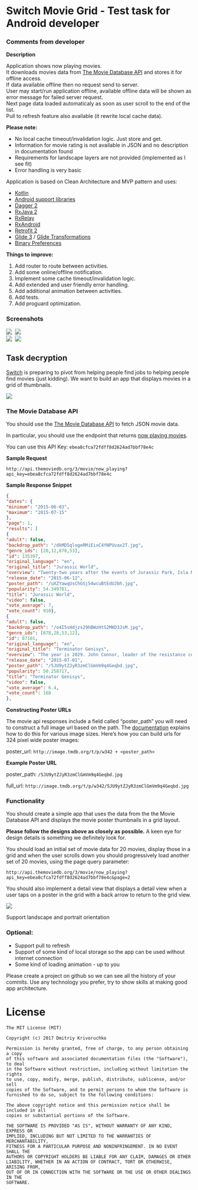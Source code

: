 # Switch Movie Grid - Test task for Android developer

### Comments from developer

**Description**

Application shows now playing movies.<br>
It downloads movies data from [The Movie Database API](http://docs.themoviedb.apiary.io/#) and stores it for offline access.<br>
If data available offline then no request send to server.<br>
User may start/run application offline, available offline data will be shown as error message for failed server request.<br>
Next page data loaded automaticaly as soon as user scroll to the end of the list.<br>
Pull to refresh feature also available (it rewrite local cache data).

**Please note:**
* No local cache timeout/invalidation logic. Just store and get.
* Information for movie rating is not available in JSON and no description in documentation found
* Requirements for landscape layers are not provided (implemented as I see fit)
* Error handling is very basic

Application is based on Clean Architecture and MVP pattern and uses:
* [Kotlin](https://kotlinlang.org)
* [Android support libraries](https://developer.android.com/topic/libraries/support-library/index.html)
* [Dagger 2](https://github.com/google/dagger)
* [RxJava 2](https://github.com/ReactiveX/RxJava)
* [RxRelay](https://github.com/JakeWharton/RxRelay)
* [RxAndroid](https://github.com/ReactiveX/RxAndroid)
* [Retrofit 2](https://github.com/square/retrofit)
* [Glide 3](https://github.com/bumptech/glide/tree/3.0) / [Glide Transformations](https://github.com/wasabeef/glide-transformations)
* [Binary Preferences](https://github.com/iamironz/binaryprefs)


**Things to improve:**

1. Add router to route between activities.
1. Add some online/offline notification.
1. Implement some cache timeout/invalidation logic.
1. Add extended and user friendly error handling.
1. Add additional animation between activities.
1. Add tests.
1. Add proguard optimization.

### Screenshots
![](screenshots/screenshot_1.jpg)&nbsp;
![](screenshots/screenshot_2.jpg)<br>
![](screenshots/screenshot_3.jpg)&nbsp;
![](screenshots/screenshot_4.jpg)

## Task decryption
[Switch](https://www.switchapp.com/) is preparing to pivot from helping people find jobs to helping people find movies (just kidding). We want to build an app that displays movies in a grid of thumbnails.

![](screenshots/1.jpg)

### The Movie Database API

You should use the [The Movie Database API](http://docs.themoviedb.apiary.io/#) to fetch JSON movie data.

In particular, you should use the endpoint that returns [now playing movies](http://docs.themoviedb.apiary.io/#reference/movies/movienowplaying).

You can use this API Key: `ebea8cfca72fdff8d2624ad7bbf78e4c`

**Sample Request**

`http://api.themoviedb.org/3/movie/now_playing?api_key=ebea8cfca72fdff8d2624ad7bbf78e4c`

**Sample Response Snippet**
```json
{
"dates": {
"minimum": "2015-06-03",
"maximum": "2015-07-15"
},
"page": 1,
"results": [
{
"adult": false,
"backdrop_path": "/dkMD5qlogeRMiEixC4YNPUvax2T.jpg",
"genre_ids": [28,12,878,53],
"id": 135397,
"original_language": "en",
"original_title": "Jurassic World",
"overview": "Twenty-two years after the events of Jurassic Park, Isla Nublar now features a fully functioning dinosaur theme park, Jurassic World, as originally envisioned by John Hammond.",
"release_date": "2015-06-12",
"poster_path": "/uXZYawqUsChGSj54wcuBtEdUJbh.jpg",
"popularity": 54.349781,
"title": "Jurassic World",
"video": false,
"vote_average": 7,
"vote_count": 910},
{
"adult": false,
"backdrop_path": "/o4I5sHdjzs29hBWzHtS2MKD3JsM.jpg",
"genre_ids": [878,28,53,12],
"id": 87101,
"original_language": "en",
"original_title": "Terminator Genisys",
"overview": "The year is 2029. John Connor, leader of the resistance continues the war against the machines. At the Los Angeles offensive, John's fears of the unknown future begin to emerge when TECOM spies reveal a new plot by SkyNet that will attack him from both fronts; past and future, and will ultimately change warfare forever.",
"release_date": "2015-07-01",
"poster_path": "/5JU9ytZJyR3zmClGmVm9q4Geqbd.jpg",
"popularity": 50.258717,
"title": "Terminator Genisys",
"video": false,
"vote_average": 6.4,
"vote_count": 168
},
```

**Constructing Poster URLs**

The movie api responses include a field called “poster_path” you will need to construct a full image
url based on the path. The [documentation](http://docs.themoviedb.apiary.io/#reference/configuration/configuration) explains how to do this for various image sizes.
Here’s how you can build urls for 324 pixel wide poster images:

poster_url: `http://image.tmdb.org/t/p/w342 + <poster_path>`

**Example Poster URL**

poster_path: `/5JU9ytZJyR3zmClGmVm9q4Geqbd.jpg`

full_url: `http://image.tmdb.org/t/p/w342/5JU9ytZJyR3zmClGmVm9q4Geqbd.jpg`

### Functionality

You should create a simple app that uses the data from the the Movie Database API and displays the movie poster thumbnails in a grid layout.

**Please follow the designs above as closely as possible.** A keen eye for design details is something we definitely look for.

You should load an initial set of movie data for 20 movies, display those in a grid and when the user scrolls down you should progressively load another set of 20 movies, using the page query parameter:

`http://api.themoviedb.org/3/movie/now_playing?api_key=ebea8cfca72fdff8d2624ad7bbf78e4c&page=2`

You should also implement a detail view that displays a detail view when a user taps on a poster in the grid with a back arrow to return to the grid view.

![](screenshots/2.jpg)

Support landscape and portrait orientation

### Optional:
* Support pull to refresh
* Support of some kind of local storage so the app can be used without internet connection
* Some kind of loading animation - up to you

Please create a project on github so we can see all the history of your commits.
Use any technology you prefer, try to show skills at making good app architecture.

# License

```
The MIT License (MIT)

Copyright (c) 2017 Dmitriy Krivoruchko

Permission is hereby granted, free of charge, to any person obtaining a copy
of this software and associated documentation files (the "Software"), to deal
in the Software without restriction, including without limitation the rights
to use, copy, modify, merge, publish, distribute, sublicense, and/or sell
copies of the Software, and to permit persons to whom the Software is
furnished to do so, subject to the following conditions:

The above copyright notice and this permission notice shall be included in all
copies or substantial portions of the Software.

THE SOFTWARE IS PROVIDED "AS IS", WITHOUT WARRANTY OF ANY KIND, EXPRESS OR
IMPLIED, INCLUDING BUT NOT LIMITED TO THE WARRANTIES OF MERCHANTABILITY,
FITNESS FOR A PARTICULAR PURPOSE AND NONINFRINGEMENT. IN NO EVENT SHALL THE
AUTHORS OR COPYRIGHT HOLDERS BE LIABLE FOR ANY CLAIM, DAMAGES OR OTHER
LIABILITY, WHETHER IN AN ACTION OF CONTRACT, TORT OR OTHERWISE, ARISING FROM,
OUT OF OR IN CONNECTION WITH THE SOFTWARE OR THE USE OR OTHER DEALINGS IN THE
SOFTWARE.
```